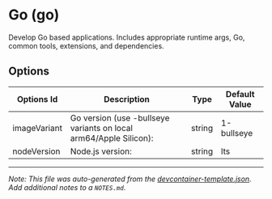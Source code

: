 
# Go (go)

Develop Go based applications. Includes appropriate runtime args, Go, common tools, extensions, and dependencies.

## Options

| Options Id | Description | Type | Default Value |
|-----|-----|-----|-----|
| imageVariant | Go version (use -bullseye variants on local arm64/Apple Silicon): | string | 1-bullseye |
| nodeVersion | Node.js version: | string | lts |



---

_Note: This file was auto-generated from the [devcontainer-template.json](https://github.com/igedevOps/officeInaBox/blob/main/src/go/devcontainer-template.json).  Add additional notes to a `NOTES.md`._
